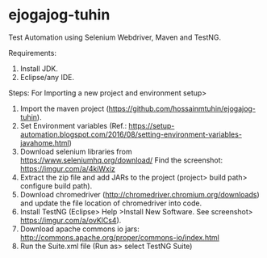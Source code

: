 # ejogajog-tuhin
Test Automation using Selenium Webdriver, Maven and TestNG.

Requirements:
1.	Install JDK.
2.	Eclipse/any IDE.

Steps: For Importing a new project and environment setup>
1.	Import the maven project (https://github.com/hossainmtuhin/ejogajog-tuhin).
2.	Set Environment variables (Ref.: https://setup-automation.blogspot.com/2016/08/setting-environment-variables-javahome.html)
3.	Download selenium libraries from https://www.seleniumhq.org/download/
    Find the screenshot: https://imgur.com/a/4kiWxiz
4.	Extract the zip file and add JARs to the project (project> build path> configure build path).
5.	Download chromedriver (http://chromedriver.chromium.org/downloads) and update the file location of chromedriver into code.
6.  Install TestNG (Eclipse> Help >Install New Software. See screenshot> https://imgur.com/a/ovKlCs4).
7.  Download apache commons io jars: http://commons.apache.org/proper/commons-io/index.html
8.	Run the Suite.xml file (Run as> select TestNG Suite)




